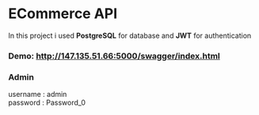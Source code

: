 # ECommerce API 
In this project i used **PostgreSQL** for database and **JWT** for authentication
<br />

### Demo: http://147.135.51.66:5000/swagger/index.html

### Admin
username : admin \
password : Password_0
